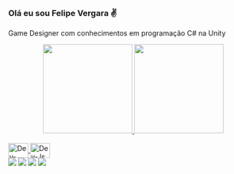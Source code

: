 ### Olá eu sou Felipe Vergara ✌

Game Designer com conhecimentos em programação C# na Unity

<div align="center">
<a href="https://github.com/FeVergara">
<img height="180em" src="https://github-readme-stats.vercel.app/api?username=FeVergara&show_icons=true&theme=dracula&include_all_commits=true&count_private=true"/>
<img height="180em" src="https://github-readme-stats.vercel.app/api/top-langs/?username=FeVergara&layout=compact&langs_count=7&theme=dracula"/>
</div>

<div style="display: inline_block"><br>
<img align="center" alt="Dev-Unity" height="30" width="40" <img src="https://cdn.jsdelivr.net/gh/devicons/devicon/icons/unity/unity-original.svg">
<img align="center" alt="Dev-Js" height="30" width="40" <img src="https://cdn.jsdelivr.net/gh/devicons/devicon/icons/csharp/csharp-original.svg">
</div>

<div> 
<a href = "mailto:fevergara2002@gmail.com"><img src="https://img.shields.io/badge/-Gmail-%23333?style=for-the-badge&logo=gmail&logoColor=white" target="_blank"></a>
<a href="https://www.linkedin.com/in/fevergara/" target="_blank"><img src="https://img.shields.io/badge/-LinkedIn-%230077B5?style=for-the-badge&logo=linkedin&logoColor=white" target="_blank"></a> 
<a href="https://fevergara.itch.io/" target="_blank"><img src="https://img.shields.io/badge/Itch.io-FA5C5C?style=for-the-badge&logo=itchdotio&logoColor=white" target="_blank"></a> 
<a href="https://www.behance.net/fevergara" target="_blank"><img src="https://img.shields.io/badge/Behance-0054F7?style=for-the-badge&logo=behance&logoColor=white" target="_blank"></a>
 
</div>
